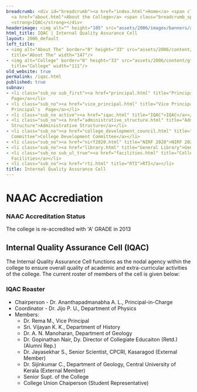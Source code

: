 ```yaml
---
breadcrumb: <div id="breadcrumb"><a href="index.html">Home</a> <span class="breadcrumb_spacer">&gt;</span>
  <a href="about.html">About the College</a> <span class="breadcrumb_spacer">&gt;</span>
  <strong>IQAC</strong></div>
headerimage: <img alt="" height="105" src="assets/2006/images/banners/about.jpg" width="472"/>
html_title: IQAC | Internal Quality Assurance Cell
layout: 2006_default
left_title:
- <img alt="About The" border="0" height="33" src="assets/2006/content/gt/6c823ce509233ee7077ed1b754cb8830.png"
  title="About The" width="147"/>
- <img alt="College" border="0" height="33" src="assets/2006/content/gt/50e0a1247d4d2e8d760ae187462b9408.png"
  title="College" width="111"/>
old_website: true
permalink: /iqac.html
published: true
subnav:
- <li class="sub_no sub_first"><a href="principal.html" title="Principal's Page">Principal's
  Page</a></li>
- <li class="sub_no"><a href="vice_principal.html" title="Vice Principal's  Page">Vice
  Principal's  Page</a></li>
- <li class="sub_no active"><a href="iqac.html" title="IQAC">IQAC</a></li>
- <li class="sub_no"><a href="administrative_structure.html" title="Administrative
  Structure">Administrative Structure</a></li>
- <li class="sub_no"><a href="college_development_council.html" title="College Development
  Committee">College Development Committee</a></li>
- <li class="sub_no"><a href="nirf2020.html" title="NIRF 2020">NIRF 2020</a></li>
- <li class="sub_no"><a href="library.html" title="General Library">General Library</a></li>
- <li class="sub_no sub_ul_true"><a href="facilities.html" title="College Facilities">College
  Facilities</a></li>
- <li class="sub_no"><a href="rti.html" title="RTI">RTI</a></li>
title: Internal Quality Assurance Cell
---
```


# NAAC Accrediation

### NAAC Accreditation Status

The college is re-accredited with 'A' GRADE in 2013

## Internal Quality Assurance Cell (IQAC)

The Internal Quality Assurance Cell functions as the nodal agency within the
college to ensure overall quality of academic and extra-curricular activities
of the college. The current roster of members of the cell is given below:

### IQAC Roaster

  * Chairperson - Dr. Ananthapadmanabha A. L., Principal-in-Charge
  * Coordinator - Dr. Jijo P. U., Department of Physics
  * Members:
    * Dr. Rema M., Vice Principal
    * Sri. Vijayan K. K., Department of History
    * Dr. A. N. Manoharan, Department of Geology
    * Dr. Gopinathan Nair, Dy. Director of Collegiate Educaiton (Retd.) (Alumni Rep.)
    * Dr. Jayasekhar S., Senior Scientist, CPCRI, Kasaragod (External Member)
    * Dr. Sijinkumar C., Department of Geology, Central University of Kerala (External Member)
    * Senior Supt. of the College
    * College Union Chaiperson (Student Representative)